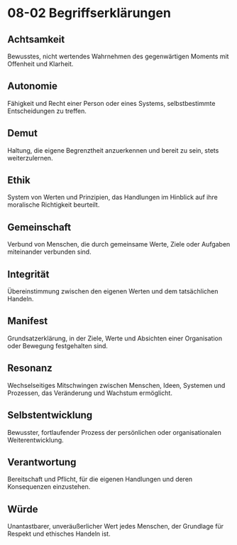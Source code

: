 # 08-02 Begriffserklärungen

## Achtsamkeit
Bewusstes, nicht wertendes Wahrnehmen des gegenwärtigen Moments mit Offenheit und Klarheit.

## Autonomie
Fähigkeit und Recht einer Person oder eines Systems, selbstbestimmte Entscheidungen zu treffen.

## Demut
Haltung, die eigene Begrenztheit anzuerkennen und bereit zu sein, stets weiterzulernen.

## Ethik
System von Werten und Prinzipien, das Handlungen im Hinblick auf ihre moralische Richtigkeit beurteilt.

## Gemeinschaft
Verbund von Menschen, die durch gemeinsame Werte, Ziele oder Aufgaben miteinander verbunden sind.

## Integrität
Übereinstimmung zwischen den eigenen Werten und dem tatsächlichen Handeln.

## Manifest
Grundsatzerklärung, in der Ziele, Werte und Absichten einer Organisation oder Bewegung festgehalten sind.

## Resonanz
Wechselseitiges Mitschwingen zwischen Menschen, Ideen, Systemen und Prozessen, das Veränderung und Wachstum ermöglicht.

## Selbstentwicklung
Bewusster, fortlaufender Prozess der persönlichen oder organisationalen Weiterentwicklung.

## Verantwortung
Bereitschaft und Pflicht, für die eigenen Handlungen und deren Konsequenzen einzustehen.

## Würde
Unantastbarer, unveräußerlicher Wert jedes Menschen, der Grundlage für Respekt und ethisches Handeln ist.